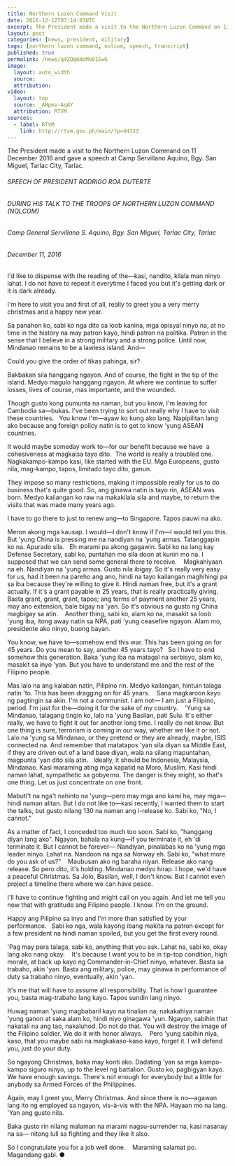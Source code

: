 ```yaml
---
title: Northern Luzon Command Visit
date: 2016-12-12T07:14:03UTC
excerpt: The President made a visit to the Northern Luzon Command on 11 December 2016 and gave a speech at Camp Servillano Aquino, Bgy. San Miguel, Tarlac City, Tarlac.
layout: post
categories: [news, president, military]
tags: [northern luzon command, nolcom, speech, transcript]
published: true
permalink: /news/q4ZQq6NoMoO1EwG
image:
  layout: auto_width
  source: 
  attribution: 
video:
  layout: top
  source: _AHpmv-AqAY
  attribution: RTVM
sources:
  - label: RTVM
    link: http://rtvm.gov.ph/main/?p=44723
---
```


The President made a visit to the Northern Luzon Command on 11 December 2016 and gave a speech at Camp Servillano Aquino, Bgy. San Miguel, Tarlac City, Tarlac.

###### SPEECH OF PRESIDENT RODRIGO ROA DUTERTE

###### DURING HIS TALK TO THE TROOPS OF NORTHERN LUZON COMMAND (NOLCOM)

###### Camp General Servillano S. Aquino, Bgy. San Miguel, Tarlac City, Tarlac

###### December 11, 2016

I'd like to dispense with the reading of the—kasi, nandito, kilala man ninyo lahat. I do not have to repeat it everytime I faced you but it's getting dark or it is dark already.

I'm here to visit you and first of all, really to greet you a very merry christmas and a happy new year. 

Sa panahon ko, sabi ko nga dito sa loob kanina, mga opisyal ninyo na, at no time in the history na may patron kayo, hindi patron na politika. Patron in the sense that I believe in a strong military and a strong police. Until now, Mindanao remains to be a lawless island. And—

Could you give the order of tikas pahinga, sir?

Bakbakan sila hanggang ngayon. And of course, the fight in the tip of the island. Medyo magulo hanggang ngayon. At where we continue to suffer losses, lives of course, mas importante, and the wounded. 

Though gusto kong pumunta na naman, but you know, I'm leaving for Cambodia sa—bukas. I've been trying to sort out really why I have to visit these countries.
 
You know I'm—ayaw ko kung ako lang. Napipilitan lang ako because ang foreign policy natin is to get to know 'yung ASEAN countries. 

It would maybe someday work to—for our benefit because we have  a cohesiveness at magkaisa tayo dito.  The world is really a troubled one. Nagkakampo-kampo kasi, like started with the EU. Mga Europeans, gusto nila, mag-kampo, tapos, limitado tayo dito, ganun.

They impose so many restrictions, making it impossible really for us to do business that's quite good. So, ang ginawa natin is tayo rin, ASEAN was born. Medyo kailangan ko raw na makakilala sila and maybe, to return the visits that was made many years ago.

I have to go there to just to renew ang—to Singapore. Tapos pauwi na ako. 

Meron akong mga kausap. I would—I don't know if I'm—I would tell you this. But 'yung China is pressing me na nandiyan na 'yung armas. Tatanggapin ko na. Apurado sila.
 
Eh marami pa akong gagawin. Sabi ko na lang kay Defense Secretary, sabi ko, puntahan mo sila doon at kunin mo na. I supposed that we can send some general there to receive. 
 
Magkahiyaan na eh. Nandiyan na 'yung armas. Gusto nila ibigay. So it's really very easy for us, had it been na pareho ang ano, hindi na tayo kailangan maghihingi pa sa iba because they're willing to give it. Hindi naman free, but it's a grant actually. If it's a grant payable in 25 years, that is really practically giving. 
 
Basta grant, grant, grant, tapos; ang terms of payment another 25 years, may ano extension, bale bigay na 'yan. So it's obvious na gusto ng China magbigay sa atin. 
 
Another thing, sabi ko, alam ko na, masakit sa loob 'yung iba, itong away natin sa NPA, pati 'yung ceasefire ngayon. Alam mo, presidente ako ninyo, buong bayan. 

You know, we have to—somehow end this war. This has been going on for 45 years. Do you mean to say, another 45 years tayo?
 
So I have to end somehow this generation. Baka 'yung iba na matagal na serbisyo, alam ko, masakit sa inyo 'yan. But you have to understand me and the rest of the Filipino people.

Mas lalo na ang kalaban natin, Pilipino rin. Medyo kailangan, hintuin talaga natin 'to. This has been dragging on for 45 years. 
 
Sana magkaroon kayo ng pagtingin sa akin. I'm not a communist. I am not— I am just a Filipino, period. I'm just for the—doing it for the sake of my country. 
 
'Yung sa Mindanao, talagang tingin ko, lalo na 'yung Basilan, pati Sulu. It's either really, we have to fight it out for another long time. I really do not know. But one thing is sure, terrorism is coming in our way, whether we like it or not. 
 
Lalo na 'yung sa Mindanao, or they pretend or they are already, maybe, ISIS connected na. And remember that matatapos 'yan sila diyan sa Middle East, if they are driven out of a land base diyan, wala na silang mapuntahan, magpunta 'yan dito sila atin.
 
Ideally, it should be Indonesia, Malaysia, Mindanao. Kasi maraming ating mga kapatid na Moro, Muslim. Kasi hindi naman lahat, sympathetic sa gobyerno. The danger is they might, so that's one thing. Let us just concentrate on one front. 

Mabuti't na nga't nahinto na 'yung—pero may mga ano kami ha, may mga—hindi naman alitan. But I do not like to—kasi recently, I wanted them to start the talks, but gusto nilang 130 na naman ang i-release ko. Sabi ko, "No, I cannot."

As a matter of fact, I conceded too much too soon. Sabi ko, "hanggang diyan lang ako". Ngayon, bahala na kung—if you terminate it, eh 'di terminate it. But I cannot be forever— Nandiyan, pinalabas ko na 'yung mga leader ninyo. Lahat na. Nandoon na nga sa Norway eh. Sabi ko, "what more do you ask of us?" 
 
Maubusan ako ng baraha niyan. Release ako nang release. So pero dito,  it's holding. Mindanao medyo hirap. I hope, we'd have a peaceful Christmas. Sa Jolo, Basilan, well, I don't know. But I cannot even project a timeline there where we can have peace. 

I'll have to continue fighting and might call on you again. And let me tell you now that with gratitude ang Filipino people. I know. I'm on the ground. 

Happy ang Pilipino sa inyo and I'm more than satisfied by your performance.
 
Sabi ko nga, wala kayong ibang makita na patron except for a few president na hindi naman spoiled, but you get the first every round. 

'Pag may pera talaga, sabi ko, anything that you ask. Lahat na, sabi ko, okay lang ako nang okay. 
 
It's because I want you to be in tip-top condition, high morale, at back up kayo ng Commander-in-Chief ninyo, whatever. Basta sa trabaho, akin 'yan. Basta ang military, police, may ginawa in performance of duty sa trabaho ninyo, eventually, akin 'yan. 

It's me that will have to assume all responsibility. That is how I guarantee you, basta mag-trabaho lang kayo. Tapos sundin lang ninyo. 

Huwag naman 'yung magbabaril kayo na tinalian na, nakakahiya naman 'yung ganon at saka alam ko, hindi niyo ginagawa 'yun. Ngayon, sabihin that nakatali na ang tao, nakaluhod. Do not do that. You will destroy the image of the Filipino soldier. We do it with honor always. 
 
Pero 'yung sabihin niya, kaso, that you maybe sabi na magkakaso-kaso kayo, forget it. I will defend you, just do your duty.

So ngayong Christmas, baka may konti ako. Dadating 'yan sa mga kampo-kampo siguro ninyo, up to the level ng battalion. Gusto ko, pagbigyan kayo. We have enough savings. There's not enough for everybody but a little for anybody sa Armed Forces of the Philippines. 

Again, may I greet you, Merry Christmas. And since there is no—agawan lang ito ng employed sa ngayon, vis-à-vis with the NPA. Hayaan mo na lang. 'Yan ang gusto nila. 

Baka gusto rin nilang malaman na marami nagsu-surrender na, kasi nasanay na sa— nitong lull sa fighting and they like it also.  

So I congratulate you for a job well done. 
 
Maraming salamat po. Magandang gabi.
&#x25cf;
